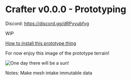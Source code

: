 # Crafter v0.0.0 - Prototyping

Discord: https://discord.gg/dRPyvubfyg

WIP

[How to install this prototype thing](https://github.com/jordan4ibanez/Crafter/blob/main/Install_instructions.md)

For now enjoy this image of the prototype terrain!

![One day there will be a sun!](https://raw.githubusercontent.com/jordan4ibanez/Crafter/main/github/prototypeWorld.png)

Notes:
Make mesh intake immutable data